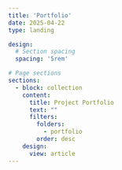 ```yaml
---
title: 'Portfolio'
date: 2025-04-22
type: landing

design:
  # Section spacing
  spacing: '5rem'

# Page sections
sections:
  - block: collection
    content:
      title: Project Portfolio
      text: ""
      filters:
        folders:
          - portfolio
        order: desc
    design:
      view: article
---
```

